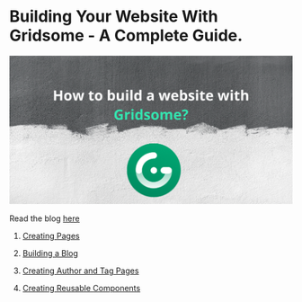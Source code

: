 # Building Your Website With Gridsome - A Complete Guide.

![cover image](https://github.com/ShahrukhAhmed89/gridsome-tutorial/blob/master/cover.png)

Read the blog [here]()

1) [Creating Pages](https://github.com/ShahrukhAhmed89/gridsome-tutorial/tree/Gridsome-Pages)

2) [Building a Blog](https://github.com/ShahrukhAhmed89/gridsome-tutorial/tree/Building-The-Blog)

3) [Creating Author and Tag Pages](https://github.com/ShahrukhAhmed89/gridsome-tutorial/tree/Creating-Author-and-Tag-Pages)

4) [Creating Reusable Components](https://github.com/ShahrukhAhmed89/gridsome-tutorial/tree/Creating-Reusable-Components)

